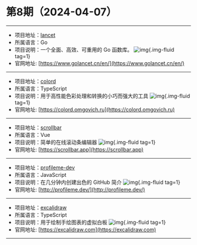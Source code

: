 # 第8期（2024-04-07）

---
- 项目地址：[lancet](https://github.com/duke-git/lancet)
- 所属语言：Go
- 项目说明：一个全面、高效、可重用的 Go 函数库。
![img](https://mirror.ghproxy.com/https://raw.githubusercontent.com/xiaoxuan6/weekly/main/docs/static/images/2024-04-07/1712480597.png){.img-fluid tag=1}
- 官网地址: [https://www.golancet.cn/en/](https://www.golancet.cn/en/)
---
- 项目地址：[colord](https://github.com/omgovich/colord)
- 所属语言：TypeScript
- 项目说明：用于高性能色彩处理和转换的小巧而强大的工具
![img](https://mirror.ghproxy.com/https://raw.githubusercontent.com/xiaoxuan6/weekly/main/docs/static/images/2024-04-07/1712482829.png){.img-fluid tag=1}
- 官网地址: [https://colord.omgovich.ru](https://colord.omgovich.ru)
---
- 项目地址：[scrollbar](https://github.com/henripar/scrollbar)
- 所属语言：Vue
- 项目说明：简单的在线滚动条编辑器
![img](https://mirror.ghproxy.com/https://raw.githubusercontent.com/xiaoxuan6/weekly/main/docs/static/images/2024-04-07/1712483012.png){.img-fluid tag=1}
- 官网地址: [https://scrollbar.app](https://scrollbar.app)
---
- 项目地址：[profileme-dev](https://github.com/danielcranney/profileme-dev)
- 所属语言：JavaScript
- 项目说明：在几分钟内创建出色的 GitHub 简介
![img](https://mirror.ghproxy.com/https://raw.githubusercontent.com/xiaoxuan6/weekly/main/docs/static/images/2024-04-07/1712484665.png){.img-fluid tag=1}
- 官网地址: [http://profileme.dev/](http://profileme.dev/)
---
- 项目地址：[excalidraw](https://github.com/excalidraw/excalidraw)
- 所属语言：TypeScript
- 项目说明：用于绘制手绘图表的虚拟白板
![img](https://mirror.ghproxy.com/https://raw.githubusercontent.com/xiaoxuan6/weekly/main/docs/static/images/2024-04-07/1712484964.png){.img-fluid tag=1}
- 官网地址: [https://excalidraw.com](https://excalidraw.com)
---
